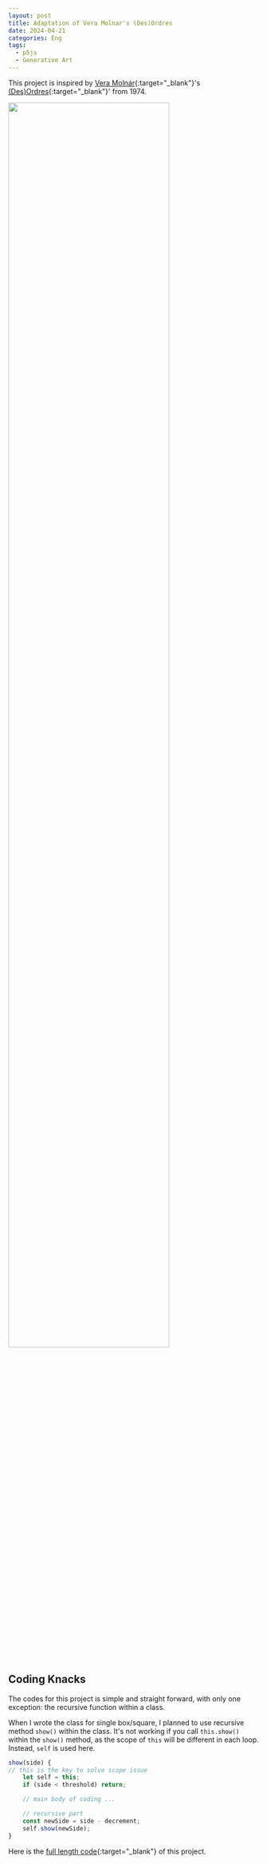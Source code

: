 ```yaml
---
layout: post
title: Adaptation of Vera Molnar's (Des)Ordres
date: 2024-04-21
categories: Eng
tags:
  - p5js
  - Generative Art
---
```


This project is inspired by [Vera Molnár](https://en.wikipedia.org/wiki/Vera_Moln%C3%A1r){:target="\_blank"}'s [(Des)Ordres](https://dam.org/museum/artists_ui/artists/molnar-vera/des-ordres/){:target="\_blank"}' from 1974.

<a href="https://lh3.googleusercontent.com/pw/AP1GczNbjOilMUuNydGk937OwECs8D1yLjpJ0zotpF54KoQ4GBfz5aSHQ8H39C6zzVdO4co9CbIbrQqIktFo5knpTvNJFn_AchY1jdZ7nE3nDZrVNdjih6Y=w2400?source=screenshot.guru"> <img src="https://lh3.googleusercontent.com/pw/AP1GczNbjOilMUuNydGk937OwECs8D1yLjpJ0zotpF54KoQ4GBfz5aSHQ8H39C6zzVdO4co9CbIbrQqIktFo5knpTvNJFn_AchY1jdZ7nE3nDZrVNdjih6Y" style="width: 80%"/> </a>

## Coding Knacks

The codes for this project is simple and straight forward, with only one exception: the recursive function within a class.

When I wrote the class for single box/square, I planned to use recursive method `show()` within the class. It's not working if you call `this.show()` within the `show()` method, as the scope of `this` will be different in each loop. Instead, `self` is used here.

```js
show(side) {
// this is the key to solve scope issue
	let self = this;
	if (side < threshold) return;

	// main body of coding ...

	// recursive part
	const newSide = side - decrement;
	self.show(newSide);
}
```

Here is the [full length code](https://drive.google.com/file/d/1QHrZlfslRRhHeMJ34YnAVNZpPS1CYsHv/view?usp=sharing){:target="\_blank"} of this project.
